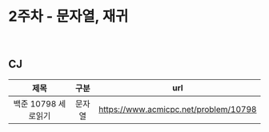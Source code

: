 # 2주차 - 문자열, 재귀  

</br>

## CJ

|제목|구분|url|
|:------:|:---:|:---:|
|백준 10798 세로읽기|문자열|https://www.acmicpc.net/problem/10798|